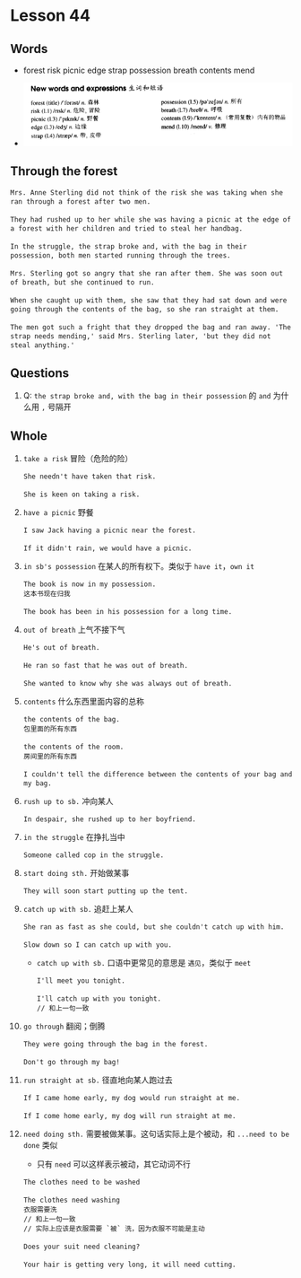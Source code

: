 # Lesson 44

## Words

- forest risk picnic edge strap possession breath contents mend

- ![Words](../../../Images/Part2/05/words-44.png)

## Through the forest

```
Mrs. Anne Sterling did not think of the risk she was taking when she ran through a forest after two men.

They had rushed up to her while she was having a picnic at the edge of a forest with her children and tried to steal her handbag.

In the struggle, the strap broke and, with the bag in their possession, both men started running through the trees.

Mrs. Sterling got so angry that she ran after them. She was soon out of breath, but she continued to run.

When she caught up with them, she saw that they had sat down and were going through the contents of the bag, so she ran straight at them.

The men got such a fright that they dropped the bag and ran away. 'The strap needs mending,' said Mrs. Sterling later, 'but they did not steal anything.'
```

## Questions

1. Q: `the strap broke and, with the bag in their possession` 的 `and` 为什么用 `,` 号隔开

## Whole

1. `take a risk` 冒险（危险的险）

   ```
   She needn't have taken that risk.

   She is keen on taking a risk.
   ```

2. `have a picnic` 野餐

   ```
   I saw Jack having a picnic near the forest.

   If it didn't rain, we would have a picnic.
   ```

3. `in sb's possession` 在某人的所有权下。类似于 `have it`，`own it`

   ```
   The book is now in my possession.
   这本书现在归我

   The book has been in his possession for a long time.
   ```

4. `out of breath` 上气不接下气

   ```
   He's out of breath.

   He ran so fast that he was out of breath.

   She wanted to know why she was always out of breath.
   ```

5. `contents` 什么东西里面内容的总称

   ```
   the contents of the bag.
   包里面的所有东西

   the contents of the room.
   房间里的所有东西

   I couldn't tell the difference between the contents of your bag and my bag.
   ```

6. `rush up to sb.` 冲向某人

   ```
   In despair, she rushed up to her boyfriend.
   ```

7. `in the struggle` 在挣扎当中

   ```
   Someone called cop in the struggle.
   ```

8. `start doing sth.` 开始做某事

   ```
   They will soon start putting up the tent.
   ```

9. `catch up with sb.` 追赶上某人

   ```
   She ran as fast as she could, but she couldn't catch up with him.

   Slow down so I can catch up with you.
   ```

   - `catch up with sb.` 口语中更常见的意思是 `遇见`，类似于 `meet`

     ```
     I'll meet you tonight.

     I'll catch up with you tonight.
     // 和上一句一致
     ```

10. `go through` 翻阅；倒腾

    ```
    They were going through the bag in the forest.

    Don't go through my bag!
    ```

11. `run straight at sb.` 径直地向某人跑过去

    ```
    If I came home early, my dog would run straight at me.

    If I come home early, my dog will run straight at me.
    ```

12. `need doing sth.` 需要被做某事。这句话实际上是个被动，和 `...need to be done` 类似

    - 只有 `need` 可以这样表示被动，其它动词不行

    ```
    The clothes need to be washed

    The clothes need washing
    衣服需要洗
    // 和上一句一致
    // 实际上应该是衣服需要 `被` 洗，因为衣服不可能是主动

    Does your suit need cleaning?

    Your hair is getting very long, it will need cutting.
    ```
